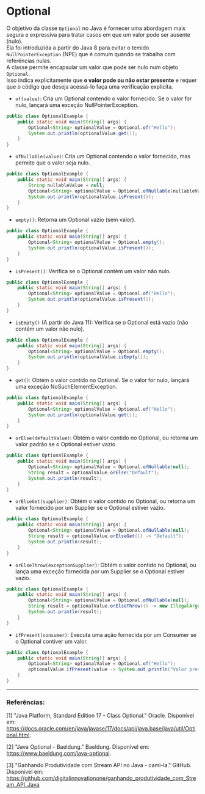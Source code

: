 # Optional

O objetivo da classe `Optional` no Java é fornecer uma abordagem mais segura e expressiva para tratar casos em que um
valor pode ser ausente (nulo).  
Ela foi introduzida a partir do Java 8 para evitar o temido `NullPointerException` (NPE) que é comum quando se trabalha
com referências nulas.  
A classe permite encapsular um valor que pode ser nulo num objeto `Optional`.  
Isso indica
explicitamente que **o valor pode ou não estar presente** e requer que o código que deseja acessá-lo faça uma
verificação explícita.
<br>

- `of(value)`: Cria um Optional contendo o valor fornecido. Se o valor for nulo, lançará uma exceção
  NullPointerException.

```java
public class OptionalExample {
	public static void main(String[] args) {
		Optional<String> optionalValue = Optional.of("Hello");
		System.out.println(optionalValue.get());
	}
}
```

- `ofNullable(value)`: Cria um Optional contendo o valor fornecido, mas permite que o valor seja nulo.

```java
public class OptionalExample {
	public static void main(String[] args) {
		String nullableValue = null;
		Optional<String> optionalValue = Optional.ofNullable(nullableValue);
		System.out.println(optionalValue.isPresent());
	}
}
```

- `empty()`: Retorna um Optional vazio (sem valor).

```java
public class OptionalExample {
	public static void main(String[] args) {
		Optional<String> optionalValue = Optional.empty();
		System.out.println(optionalValue.isPresent());
	}
}
```

- `isPresent()`: Verifica se o Optional contém um valor não nulo.

```java
public class OptionalExample {
	public static void main(String[] args) {
		Optional<String> optionalValue = Optional.of("Hello");
		System.out.println(optionalValue.isPresent());
	}
}
```

- `isEmpty()` (A partir do Java 11): Verifica se o Optional está vazio (não contém um valor não nulo).

```java
public class OptionalExample {
	public static void main(String[] args) {
		Optional<String> optionalValue = Optional.empty();
		System.out.println(optionalValue.isEmpty());
	}
}
```

- `get()`: Obtém o valor contido no Optional. Se o valor for nulo, lançará uma exceção NoSuchElementException.

```java
public class OptionalExample {
	public static void main(String[] args) {
		Optional<String> optionalValue = Optional.of("Hello");
		System.out.println(optionalValue.get());
	}
}
```

- `orElse(defaultValue)`: Obtém o valor contido no Optional, ou retorna um valor padrão se o Optional estiver vazio

```java
public class OptionalExample {
	public static void main(String[] args) {
		Optional<String> optionalValue = Optional.ofNullable(null);
		String result = optionalValue.orElse("Default");
		System.out.println(result);
	}
}
```

- `orElseGet(supplier)`: Obtém o valor contido no Optional, ou retorna um valor fornecido por um Supplier se o Optional
  estiver vazio.

```java
public class OptionalExample {
	public static void main(String[] args) {
		Optional<String> optionalValue = Optional.ofNullable(null);
		String result = optionalValue.orElseGet(() -> "Default");
		System.out.println(result);
	}
}
```

- `orElseThrow(exceptionSupplier)`: Obtém o valor contido no Optional, ou lança uma exceção fornecida por um Supplier se
  o Optional estiver vazio.

```java
public class OptionalExample {
	public static void main(String[] args) {
		Optional<String> optionalValue = Optional.ofNullable(null);
		String result = optionalValue.orElseThrow(() -> new IllegalArgumentException("Valor não presente"));
		System.out.println(result);
	}
}
```

- `ifPresent(consumer)`: Executa uma ação fornecida por um Consumer se o Optional contiver um valor.

```java
public class OptionalExample {
	public static void main(String[] args) {
		Optional<String> optionalValue = Optional.of("Hello");
		optionalValue.ifPresent(value -> System.out.println("Valor presente: " + value));
	}
}
```

---

### Referências:

[1] "Java Platform, Standard Edition 17 - Class Optional." Oracle. Disponível
em: https://docs.oracle.com/en/java/javase/17/docs/api/java.base/java/util/Optional.html.

[2] "Java Optional - Baeldung." Baeldung. Disponível em: https://www.baeldung.com/java-optional.

[3] "Ganhando Produtividade com Stream API no Java - cami-la." GitHub. Disponível
em: https://github.com/digitalinnovationone/ganhando_produtividade_com_Stream_API_Java